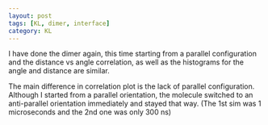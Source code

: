 ```yaml
---
layout: post
tags: [KL, dimer, interface]
category: KL
---
```


I have done the dimer again, this time starting from a parallel
configuration and the distance vs angle correlation, as well as the
histograms for the angle and distance are similar.

The main difference in correlation plot is the lack of parallel
configuration. Although I started from a parallel orientation, the molecule
switched to an anti-parallel orientation immediately and stayed that way.
(The 1st sim was 1 microseconds and the 2nd one was only 300 ns)

